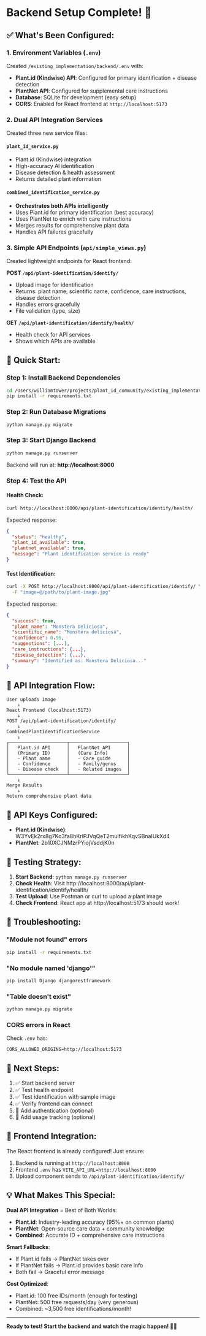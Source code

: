 # Backend Setup Complete! 🎉

## ✅ What's Been Configured:

### 1. Environment Variables (`.env`)
Created `/existing_implementation/backend/.env` with:
- **Plant.id (Kindwise) API**: Configured for primary identification + disease detection
- **PlantNet API**: Configured for supplemental care instructions
- **Database**: SQLite for development (easy setup)
- **CORS**: Enabled for React frontend at `http://localhost:5173`

### 2. Dual API Integration Services
Created three new service files:

#### `plant_id_service.py`
- Plant.id (Kindwise) integration
- High-accuracy AI identification
- Disease detection & health assessment
- Returns detailed plant information

#### `combined_identification_service.py`
- **Orchestrates both APIs intelligently**
- Uses Plant.id for primary identification (best accuracy)
- Uses PlantNet to enrich with care instructions
- Merges results for comprehensive plant data
- Handles API failures gracefully

### 3. Simple API Endpoints (`api/simple_views.py`)
Created lightweight endpoints for React frontend:

**POST `/api/plant-identification/identify/`**
- Upload image for identification
- Returns: plant name, scientific name, confidence, care instructions, disease detection
- Handles errors gracefully
- File validation (type, size)

**GET `/api/plant-identification/identify/health/`**
- Health check for API services
- Shows which APIs are available

## 🚀 Quick Start:

### Step 1: Install Backend Dependencies
```bash
cd /Users/williamtower/projects/plant_id_community/existing_implementation/backend
pip install -r requirements.txt
```

### Step 2: Run Database Migrations
```bash
python manage.py migrate
```

### Step 3: Start Django Backend
```bash
python manage.py runserver
```

Backend will run at: **http://localhost:8000**

### Step 4: Test the API

#### Health Check:
```bash
curl http://localhost:8000/api/plant-identification/identify/health/
```

Expected response:
```json
{
  "status": "healthy",
  "plant_id_available": true,
  "plantnet_available": true,
  "message": "Plant identification service is ready"
}
```

#### Test Identification:
```bash
curl -X POST http://localhost:8000/api/plant-identification/identify/ \
  -F "image=@/path/to/plant-image.jpg"
```

Expected response:
```json
{
  "success": true,
  "plant_name": "Monstera Deliciosa",
  "scientific_name": "Monstera deliciosa",
  "confidence": 0.95,
  "suggestions": [...],
  "care_instructions": {...},
  "disease_detection": {...},
  "summary": "Identified as: Monstera Deliciosa..."
}
```

## 📡 API Integration Flow:

```
User uploads image
    ↓
React Frontend (localhost:5173)
    ↓
POST /api/plant-identification/identify/
    ↓
CombinedPlantIdentificationService
    ↓
┌─────────────────────┬─────────────────────┐
│   Plant.id API      │   PlantNet API      │
│   (Primary ID)      │   (Care Info)       │
│   - Plant name      │   - Care guide      │
│   - Confidence      │   - Family/genus    │
│   - Disease check   │   - Related images  │
└─────────────────────┴─────────────────────┘
    ↓
Merge Results
    ↓
Return comprehensive plant data
```

## 🔑 API Keys Configured:

- **Plant.id (Kindwise)**: W3YvEk2rx8g7Ko3fa8hKrlPJVqQeT2muIfikhKqvSBnaIUkXd4
- **PlantNet**: 2b10XCJNMzrPYiojVsddjK0n

## 🧪 Testing Strategy:

1. **Start Backend**: `python manage.py runserver`
2. **Check Health**: Visit http://localhost:8000/api/plant-identification/identify/health/
3. **Test Upload**: Use Postman or curl to upload a plant image
4. **Check Frontend**: React app at http://localhost:5173 should work!

## 🐛 Troubleshooting:

### "Module not found" errors
```bash
pip install -r requirements.txt
```

### "No module named 'django'"
```bash
pip install Django djangorestframework
```

### "Table doesn't exist"
```bash
python manage.py migrate
```

### CORS errors in React
Check `.env` has:
```
CORS_ALLOWED_ORIGINS=http://localhost:5173
```

## 📝 Next Steps:

1. ✅ Start backend server
2. ✅ Test health endpoint
3. ✅ Test identification with sample image
4. ✅ Verify frontend can connect
5. 🔄 Add authentication (optional)
6. 🔄 Add usage tracking (optional)

## 🎯 Frontend Integration:

The React frontend is already configured! Just ensure:

1. Backend is running at `http://localhost:8000`
2. Frontend `.env` has `VITE_API_URL=http://localhost:8000`
3. Upload component sends to `/api/plant-identification/identify/`

## 💡 What Makes This Special:

**Dual API Integration** = Best of Both Worlds:
- **Plant.id**: Industry-leading accuracy (95%+ on common plants)
- **PlantNet**: Open-source care data + community knowledge
- **Combined**: Accurate ID + comprehensive care instructions

**Smart Fallbacks**:
- If Plant.id fails → PlantNet takes over
- If PlantNet fails → Plant.id provides basic care info
- Both fail → Graceful error message

**Cost Optimized**:
- Plant.id: 100 free IDs/month (enough for testing)
- PlantNet: 500 free requests/day (very generous)
- Combined: ~3,500 free identifications/month!

---

**Ready to test! Start the backend and watch the magic happen! 🌿✨**
